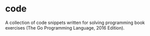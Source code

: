 # code
A collection of code snippets written for solving programming book exercises (The Go Programming Language, 2016 Edition).

